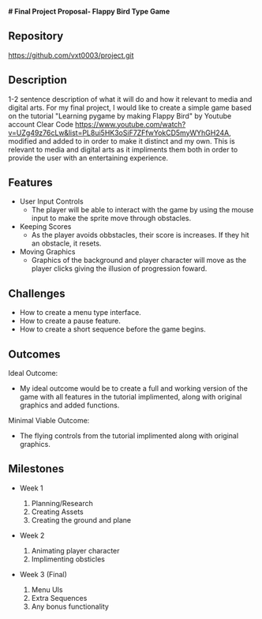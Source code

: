 **# Final Project Proposal- Flappy Bird Type Game**

## Repository
https://github.com/vxt0003/project.git

## Description
1-2 sentence description of what it will do and how it relevant to media and digital arts.
For my final project, I would like to create a simple game based on the tutorial "Learning pygame by making Flappy Bird" by Youtube account Clear Code <https://www.youtube.com/watch?v=UZg49z76cLw&list=PL8ui5HK3oSiF7ZFfwYokCD5myWYhGH24A>, modified and added to in order to make it distinct and my own. This is relevant to media and digital arts as it impliments them both in order to provide the user with an entertaining experience.
## Features
- User Input Controls
	- The player will be able to interact with the game by using the mouse input to make the sprite move through obstacles.
- Keeping Scores
	- As the player avoids obbstacles, their score is increases. If they hit an obstacle, it resets.
- Moving Graphics 
	- Graphics of the background and player character will move as the player clicks giving the illusion of progression foward.

## Challenges
- How to create a menu type interface.
- How to create a pause feature.
- How to create a short sequence before the game begins.

## Outcomes
Ideal Outcome:
- My ideal outcome would be to create a full and working version of the game with all features in the tutorial implimented,
 along with original graphics and added functions.


Minimal Viable Outcome:
- The flying controls from the tutorial implimented along with original graphics.

## Milestones

- Week 1
  1. Planning/Research
  2. Creating Assets
  3. Creating the ground and plane

- Week 2
  1. Animating player character
  2. Implimenting obsticles

- Week 3 (Final)
  1. Menu UIs
  2. Extra Sequences
  3. Any bonus functionality